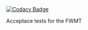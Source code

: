 [![Codacy Badge](https://api.codacy.com/project/badge/Grade/e98c9ceed0364000b5a1997d92ae13f6)](https://www.codacy.com/app/kieran.wardle/fwmt-acceptance-tests?utm_source=github.com&amp;utm_medium=referral&amp;utm_content=ONSdigital/fwmt-acceptance-tests&amp;utm_campaign=Badge_Grade)

Acceptace tests for the FWMT
